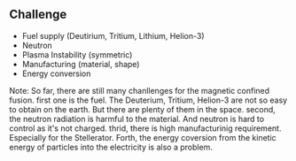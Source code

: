 ## Challenge

- Fuel supply (Deutirium, Tritium, Lithium, Helion-3)
- Neutron
- Plasma Instability (symmetric)
- Manufacturing (material, shape)
- Energy conversion 


Note:
So far, there are still many chanllenges for the magnetic confined fusion.
first one is the fuel. The Deuterium, Tritium, Helion-3 are not so easy to obtain on the earth. But there are plenty of them in the space.
second, the neutron radiation is harmful to the material. And neutron is hard to control as it's not charged. 
thrid, there is high manufacturinig requirement. Especially for the Stellerator.
Forth, the energy coversion from the kinetic energy of particles into the electricity is also a problem.